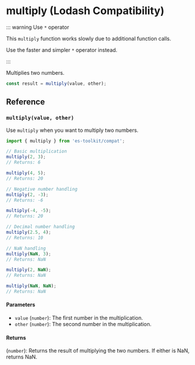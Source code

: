 # multiply (Lodash Compatibility)

::: warning Use `*` operator

This `multiply` function works slowly due to additional function calls.

Use the faster and simpler `*` operator instead.

:::

Multiplies two numbers.

```typescript
const result = multiply(value, other);
```

## Reference

### `multiply(value, other)`

Use `multiply` when you want to multiply two numbers.

```typescript
import { multiply } from 'es-toolkit/compat';

// Basic multiplication
multiply(2, 3);
// Returns: 6

multiply(4, 5);
// Returns: 20

// Negative number handling
multiply(2, -3);
// Returns: -6

multiply(-4, -5);
// Returns: 20

// Decimal number handling
multiply(2.5, 4);
// Returns: 10

// NaN handling
multiply(NaN, 3);
// Returns: NaN

multiply(2, NaN);
// Returns: NaN

multiply(NaN, NaN);
// Returns: NaN
```

#### Parameters

- `value` (`number`): The first number in the multiplication.
- `other` (`number`): The second number in the multiplication.

#### Returns

(`number`): Returns the result of multiplying the two numbers. If either is NaN, returns NaN.
